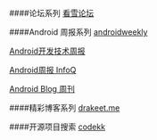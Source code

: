 ####论坛系列
[看雪论坛](http://bbs.pediy.com/)


####Android 周报系列
[androidweekly](http://androidweekly.net/)

[Android开发技术周报](http://www.androidweekly.cn/)

[Android周报  InfoQ](http://www.infoq.com/cn/android-weekly/)

[Android Blog 周刊](http://www.androidblog.cn/)

####精彩博客系列
[drakeet.me](http://drakeet.me/)

####开源项目搜索
[codekk](http://p.codekk.com/)

